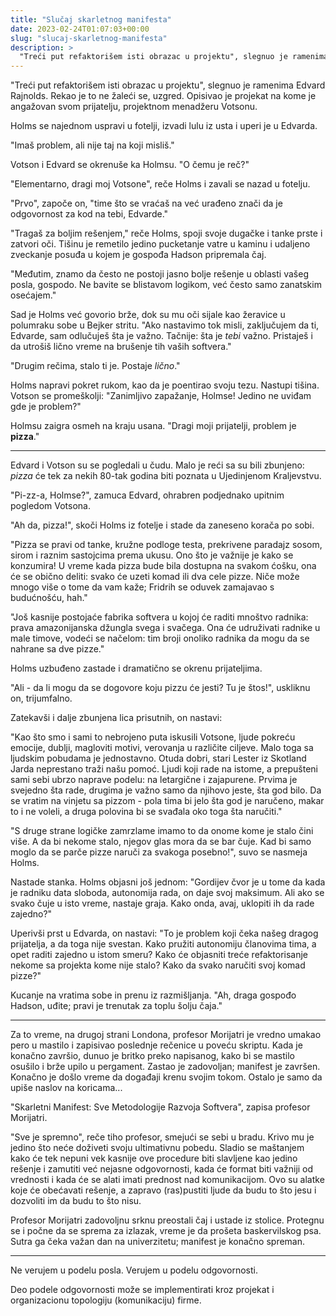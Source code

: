 ```yaml
---
title: "Slučaj skarletnog manifesta"
date: 2023-02-24T01:07:03+00:00
slug: "slucaj-skarletnog-manifesta"
description: >
  "Treći put refaktorišem isti obrazac u projektu", slegnuo je ramenima Edvard Rajnolds. Rekao je to ne žaleći se, uzgred. Opisivao je projekat na kome je angažovan svom prijatelju, projektnom menadžeru Votsonu.
---
```


"Treći put refaktorišem isti obrazac u projektu", slegnuo je ramenima Edvard Rajnolds. Rekao je to ne žaleći se, uzgred. Opisivao je projekat na kome je angažovan svom prijatelju, projektnom menadžeru Votsonu.

Holms se najednom uspravi u fotelji, izvadi lulu iz usta i uperi je u Edvarda.

"Imaš problem, ali nije taj na koji misliš."

Votson i Edvard se okrenuše ka Holmsu. "O čemu je reč?"

"Elementarno, dragi moj Votsone", reče Holms i zavali se nazad u fotelju.

"Prvo", započe on, "time što se vraćaš na već urađeno znači da je odgovornost za kod na tebi, Edvarde."

"Tragaš za boljim rešenjem," reče Holms, spoji svoje dugačke i tanke prste i zatvori oči. Tišinu je remetilo jedino pucketanje vatre u kaminu i udaljeno zveckanje posuđa u kojem je gospođa Hadson pripremala čaj.

"Međutim, znamo da često ne postoji jasno bolje rešenje u oblasti vašeg posla, gospodo. Ne bavite se blistavom logikom, već često samo zanatskim osećajem."

Sad je Holms već govorio brže, dok su mu oči sijale kao žeravice u polumraku sobe u Bejker stritu. "Ako nastavimo tok misli, zaključujem da ti, Edvarde, sam odlučuješ šta je važno. Tačnije: šta je _tebi_ važno. Pristaješ i da utrošiš lično vreme na brušenje tih vaših softvera."

"Drugim rečima, stalo ti je. Postaje _lično_."

Holms napravi pokret rukom, kao da je poentirao svoju tezu. Nastupi tišina. Votson se promeškolji: "Zanimljivo zapažanje, Holmse! Jedino ne uviđam gde je problem?"

Holmsu zaigra osmeh na kraju usana. "Dragi moji prijatelji, problem je **pizza**."

----

Edvard i Votson su se pogledali u čudu. Malo je reći sa su bili zbunjeno: _pizza_ će tek za nekih 80-tak godina biti poznata u Ujedinjenom Kraljevstvu.

"Pi-zz-a, Holmse?", zamuca Edvard, ohrabren podjednako upitnim pogledom Votsona.

"Ah da, pizza!", skoči Holms iz fotelje i stade da zaneseno korača po sobi.

"Pizza se pravi od tanke, kružne podloge testa, prekrivene paradajz sosom, sirom i raznim sastojcima prema ukusu. Ono što je važnije je kako se konzumira! U vreme kada pizza bude bila dostupna na svakom ćošku, ona će se obično deliti: svako će uzeti komad ili dva cele pizze. Niče može mnogo više o tome da vam kaže; Fridrih se oduvek zamajavao s budućnošću, hah."

"Još kasnije postojaće fabrika softvera u kojoj će raditi mnoštvo radnika: prava amazonijanska džungla svega i svačega. Ona će udruživati radnike u male timove, vodeći se načelom: tim broji onoliko radnika da mogu da se nahrane sa dve pizze."

Holms uzbuđeno zastade i dramatično se okrenu prijateljima.

"Ali - da li mogu da se dogovore koju pizzu će jesti? Tu je štos!", uskliknu on, trijumfalno.

Zatekavši i dalje zbunjena lica prisutnih, on nastavi:

"Kao što smo i sami to nebrojeno puta iskusili Votsone, ljude pokreću emocije, dublji, magloviti motivi, verovanja u različite ciljeve. Malo toga sa ljudskim pobudama je jednostavno. Otuda dobri, stari Lester iz Skotland Jarda neprestano traži našu pomoć. Ljudi koji rade na istome, a prepušteni sami sebi ubrzo naprave podelu: na letargične i zajapurene. Prvima je svejedno šta rade, drugima je važno samo da njihovo jeste, šta god bilo. Da se vratim na vinjetu sa pizzom - pola tima bi jelo šta god je naručeno, makar to i ne voleli, a druga polovina bi se svađala oko toga šta naručiti."

"S druge strane logičke zamrzlame imamo to da onome kome je stalo čini više. A da bi nekome stalo, njegov glas mora da se bar čuje. Kad bi samo moglo da se parče pizze naruči za svakoga posebno!", suvo se nasmeja Holms.

Nastade stanka. Holms objasni još jednom: "Gordijev čvor je u tome da kada je radniku data sloboda, autonomija rada, on daje svoj maksimum. Ali ako se svako čuje u isto vreme, nastaje graja. Kako onda, avaj, uklopiti ih da rade zajedno?"

Uperivši prst u Edvarda, on nastavi: "To je problem koji čeka našeg dragog prijatelja, a da toga nije svestan. Kako pružiti autonomiju članovima tima, a opet raditi zajedno u istom smeru? Kako će objasniti treće refaktorisanje nekome sa projekta kome nije stalo? Kako da svako naručiti svoj komad pizze?"

Kucanje na vratima sobe in prenu iz razmišljanja. "Ah, draga gospođo Hadson, uđite; pravi je trenutak za toplu šolju čaja."

----

Za to vreme, na drugoj strani Londona, profesor Morijatri je vredno umakao pero u mastilo i zapisivao poslednje rečenice u poveću skriptu. Kada je konačno završio, dunuo je britko preko napisanog, kako bi se mastilo osušilo i brže upilo u pergament. Zastao je zadovoljan; manifest je završen. Konačno je došlo vreme da događaji krenu svojim tokom. Ostalo je samo da upiše naslov na koricama...

"Skarletni Manifest: Sve Metodologije Razvoja Softvera", zapisa profesor Morijatri.

"Sve je spremno", reče tiho profesor, smejući se sebi u bradu. Krivo mu je jedino što neće doživeti svoju ultimativnu pobedu. Sladio se maštanjem kako će tek nepuni vek kasnije ove procedure biti slavljene kao jedino rešenje i zamutiti već nejasne odgovornosti, kada će format biti važniji od vrednosti i kada će se alati imati prednost nad komunikacijom. Ovo su alatke koje će obećavati rešenje, a zapravo (ras)pustiti ljude da budu to što jesu i dozvoliti im da budu to što nisu.

Profesor Morijatri zadovoljnu srknu preostali čaj i ustade iz stolice. Protegnu se i počne da se sprema za izlazak, vreme je da prošeta baskervilskog psa. Sutra ga čeka važan dan na univerzitetu; manifest je konačno spreman.

----

Ne verujem u podelu posla. Verujem u podelu odgovornosti.

Deo podele odgovornosti može se implementirati kroz projekat i organizacionu topologiju (komunikaciju) firme.
